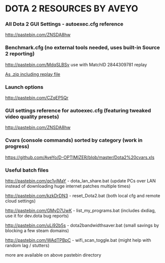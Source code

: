 # DOTA 2 RESOURCES BY AVEYO

### All Dota 2 GUI Settings - autoexec.cfg reference
http://pastebin.com/ZNSDA8hw


### Benchmark.cfg (no external tools needed, uses built-in Source 2 reporting)
http://pastebin.com/MdqSLBSv use with MatchID 2844309781 replay

[As .zip including replay file](https://github.com/AveYo/D-OPTIMIZER/releases/download/3.0/Dota_2_benchmark.zip)


### Launch options
http://pastebin.com/CZqEP5Qr

### GUI settings reference for autoexec.cfg (featuring tweaked video quality presets)
http://pastebin.com/ZNSDA8hw

### Cvars (console commands) sorted by category (work in progress)
https://github.com/AveYo/D-OPTIMIZER/blob/master/Dota2%20cvars.xls

### Useful batch files
http://pastebin.com/qc1vjMaY - dota_lan_share.bat (update PCs over LAN instead of downloading huge internet patches multiple times)

http://pastebin.com/kzkDrDN3 - reset_Dota2.bat (both local cfg and remote cloud settings)

http://pastebin.com/GMyD7UwK - list_my_programs.bat (includes dxdiag, use it for dev.dota bug reports)

http://pastebin.com/uLi92b5s - dota2bandwidthsaver.bat (small savings by blocking a few steam domains)

http://pastebin.com/WAdTPBpC - wifi_scan_toggle.bat (might help with random lag / stutters)

more are available on above pastebin directory
